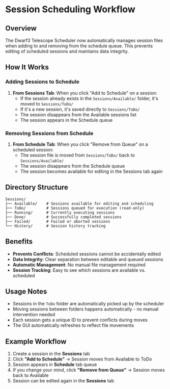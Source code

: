 # Session Scheduling Workflow

## Overview

The Dwarf3 Telescope Scheduler now automatically manages session files when adding to and removing from the schedule queue. This prevents editing of scheduled sessions and maintains data integrity.

## How It Works

### Adding Sessions to Schedule

1. **From Sessions Tab**: When you click "Add to Schedule" on a session:
   - If the session already exists in the `Sessions/Available/` folder, it's moved to `Sessions/ToDo/`
   - If it's a new session, it's saved directly to `Sessions/ToDo/`
   - The session disappears from the Available sessions list
   - The session appears in the Schedule queue

### Removing Sessions from Schedule

1. **From Schedule Tab**: When you click "Remove from Queue" on a scheduled session:
   - The session file is moved from `Sessions/ToDo/` back to `Sessions/Available/`
   - The session disappears from the Schedule queue
   - The session becomes available for editing in the Sessions tab again

## Directory Structure

```
Sessions/
├── Available/    # Sessions available for editing and scheduling
├── ToDo/         # Sessions queued for execution (read-only)
├── Running/      # Currently executing sessions
├── Done/         # Successfully completed sessions
├── Failed/       # Failed or aborted sessions
└── History/      # Session history tracking
```

## Benefits

- **Prevents Conflicts**: Scheduled sessions cannot be accidentally edited
- **Data Integrity**: Clear separation between editable and queued sessions
- **Automatic Management**: No manual file management required
- **Session Tracking**: Easy to see which sessions are available vs. scheduled

## Usage Notes

- Sessions in the `ToDo` folder are automatically picked up by the scheduler
- Moving sessions between folders happens automatically - no manual intervention needed
- Each session gets a unique ID to prevent conflicts during moves
- The GUI automatically refreshes to reflect file movements

## Example Workflow

1. Create a session in the **Sessions** tab
2. Click **"Add to Schedule"** → Session moves from Available to ToDo
3. Session appears in **Schedule** tab queue
4. If you change your mind, click **"Remove from Queue"** → Session moves back to Available
5. Session can be edited again in the **Sessions** tab
